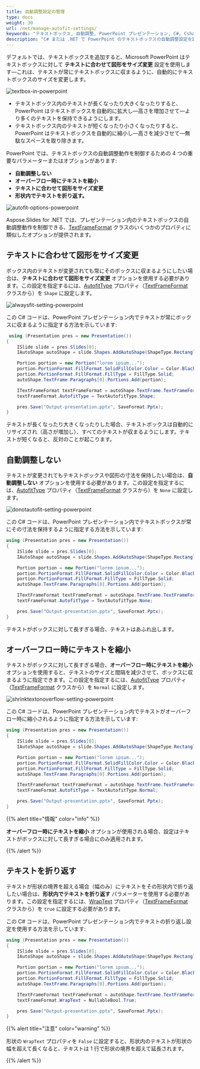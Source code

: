 ```yaml
---
title: 自動調整設定の管理
type: docs
weight: 30
url: /net/manage-autofit-settings/
keywords: "テキストボックス, 自動調整, PowerPoint プレゼンテーション, C#, Csharp, Aspose.Slides for .NET"
description: "C# または .NET で PowerPoint のテキストボックスの自動調整設定を設定する"
---
```


デフォルトでは、テキストボックスを追加すると、Microsoft PowerPoint はテキストボックスに対して **テキストに合わせて図形をサイズ変更** 設定を使用します—これは、テキストが常にテキストボックスに収まるように、自動的にテキストボックスのサイズを変更します。

![textbox-in-powerpoint](textbox-in-powerpoint.png)

* テキストボックス内のテキストが長くなったり大きくなったりすると、PowerPoint はテキストボックスを自動的に拡大し—高さを増加させて—より多くのテキストを保持できるようにします。
* テキストボックス内のテキストが短くなったり小さくなったりすると、PowerPoint はテキストボックスを自動的に縮小し—高さを減少させて—無駄なスペースを取り除きます。

PowerPoint では、テキストボックスの自動調整動作を制御するための 4 つの重要なパラメーターまたはオプションがあります:

* **自動調整しない**
* **オーバーフロー時にテキストを縮小**
* **テキストに合わせて図形をサイズ変更**
* **形状内でテキストを折り返す。**

![autofit-options-powerpoint](autofit-options-powerpoint.png)

Aspose.Slides for .NET では、プレゼンテーション内のテキストボックスの自動調整動作を制御できる、[TextFrameFormat](https://reference.aspose.com/slides/net/aspose.slides/textframeformat) クラスのいくつかのプロパティに類似したオプションが提供されます。

## **テキストに合わせて図形をサイズ変更**

ボックス内のテキストが変更されても常にそのボックスに収まるようにしたい場合は、**テキストに合わせて図形をサイズ変更** オプションを使用する必要があります。この設定を指定するには、[AutofitType](https://reference.aspose.com/slides/net/aspose.slides/textframeformat/properties/autofittype) プロパティ（[TextFrameFormat](https://reference.aspose.com/slides/net/aspose.slides/textframeformat) クラスから）を `Shape` に設定します。

![alwaysfit-setting-powerpoint](alwaysfit-setting-powerpoint.png)

この C# コードは、PowerPoint プレゼンテーション内でテキストが常にボックスに収まるように指定する方法を示しています:

```c#
 using (Presentation pres = new Presentation())
{
    ISlide slide = pres.Slides[0];
    IAutoShape autoShape = slide.Shapes.AddAutoShape(ShapeType.Rectangle, 30, 30, 350, 100);

    Portion portion = new Portion("lorem ipsum...");
    portion.PortionFormat.FillFormat.SolidFillColor.Color = Color.Black;
    portion.PortionFormat.FillFormat.FillType = FillType.Solid;
    autoShape.TextFrame.Paragraphs[0].Portions.Add(portion);

    ITextFrameFormat textFrameFormat = autoShape.TextFrame.TextFrameFormat;
    textFrameFormat.AutofitType = TextAutofitType.Shape;

    pres.Save("Output-presentation.pptx", SaveFormat.Pptx);
}
```

テキストが長くなったり大きくなったりした場合、テキストボックスは自動的にリサイズされ（高さが増加し）、すべてのテキストが収まるようにします。テキストが短くなると、反対のことが起こります。

## **自動調整しない**

テキストが変更されてもテキストボックスや図形の寸法を保持したい場合は、**自動調整しない** オプションを使用する必要があります。この設定を指定するには、[AutofitType](https://reference.aspose.com/slides/net/aspose.slides/textframeformat/properties/autofittype) プロパティ（[TextFrameFormat](https://reference.aspose.com/slides/net/aspose.slides/textframeformat) クラスから）を `None` に設定します。

![donotautofit-setting-powerpoint](donotautofit-setting-powerpoint.png)

この C# コードは、PowerPoint プレゼンテーション内でテキストボックスが常にその寸法を保持するように指定する方法を示しています:

```c#
using (Presentation pres = new Presentation())
{
    ISlide slide = pres.Slides[0];
    IAutoShape autoShape = slide.Shapes.AddAutoShape(ShapeType.Rectangle, 30, 30, 350, 100);

    Portion portion = new Portion("lorem ipsum...");
    portion.PortionFormat.FillFormat.SolidFillColor.Color = Color.Black;
    portion.PortionFormat.FillFormat.FillType = FillType.Solid;
    autoShape.TextFrame.Paragraphs[0].Portions.Add(portion);

    ITextFrameFormat textFrameFormat = autoShape.TextFrame.TextFrameFormat;
    textFrameFormat.AutofitType = TextAutofitType.None;

    pres.Save("Output-presentation.pptx", SaveFormat.Pptx);
}
```

テキストがボックスに対して長すぎる場合、テキストはあふれ出します。

## **オーバーフロー時にテキストを縮小**

テキストがボックスに対して長すぎる場合、**オーバーフロー時にテキストを縮小** オプションを使用すると、テキストのサイズと間隔を減少させて、ボックスに収まるように指定できます。この設定を指定するには、[AutofitType](https://reference.aspose.com/slides/net/aspose.slides/textframeformat/properties/autofittype) プロパティ（[TextFrameFormat](https://reference.aspose.com/slides/net/aspose.slides/textframeformat) クラスから）を `Normal` に設定します。

![shrinktextonoverflow-setting-powerpoint](shrinktextonoverflow-setting-powerpoint.png)

この C# コードは、PowerPoint プレゼンテーション内でテキストがオーバーフロー時に縮小されるように指定する方法を示しています:

```c#
using (Presentation pres = new Presentation())
{
    ISlide slide = pres.Slides[0];
    IAutoShape autoShape = slide.Shapes.AddAutoShape(ShapeType.Rectangle, 30, 30, 350, 100);

    Portion portion = new Portion("lorem ipsum...");
    portion.PortionFormat.FillFormat.SolidFillColor.Color = Color.Black;
    portion.PortionFormat.FillFormat.FillType = FillType.Solid;
    autoShape.TextFrame.Paragraphs[0].Portions.Add(portion);

    ITextFrameFormat textFrameFormat = autoShape.TextFrame.TextFrameFormat;
    textFrameFormat.AutofitType = TextAutofitType.Normal;

    pres.Save("Output-presentation.pptx", SaveFormat.Pptx);
}
```

{{% alert title="情報" color="info" %}}

**オーバーフロー時にテキストを縮小** オプションが使用される場合、設定はテキストがボックスに対して長すぎる場合にのみ適用されます。

{{% /alert %}}

## **テキストを折り返す**

テキストが形状の境界を超える場合（幅のみ）にテキストをその形状内で折り返したい場合は、**形状内でテキストを折り返す** パラメーターを使用する必要があります。この設定を指定するには、[WrapText](https://reference.aspose.com/slides/net/aspose.slides/textframeformat/properties/wraptext) プロパティ（[TextFrameFormat](https://reference.aspose.com/slides/net/aspose.slides/textframeformat) クラスから）を `true` に設定する必要があります。

この C# コードは、PowerPoint プレゼンテーション内でテキストの折り返し設定を使用する方法を示しています:

```c#
using (Presentation pres = new Presentation())
{
    ISlide slide = pres.Slides[0];
    IAutoShape autoShape = slide.Shapes.AddAutoShape(ShapeType.Rectangle, 30, 30, 350, 100);

    Portion portion = new Portion("lorem ipsum...");
    portion.PortionFormat.FillFormat.SolidFillColor.Color = Color.Black;
    portion.PortionFormat.FillFormat.FillType = FillType.Solid;
    autoShape.TextFrame.Paragraphs[0].Portions.Add(portion);

    ITextFrameFormat textFrameFormat = autoShape.TextFrame.TextFrameFormat;
    textFrameFormat.WrapText = NullableBool.True;

    pres.Save("Output-presentation.pptx", SaveFormat.Pptx);
}
```

{{% alert title="注意" color="warning" %}} 

形状の `WrapText` プロパティを `False` に設定すると、形状内のテキストが形状の幅を超えて長くなると、テキストは 1 行で形状の境界を超えて延長されます。

{{% /alert %}}